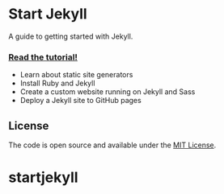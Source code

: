 # Start Jekyll

A guide to getting started with Jekyll.

### [Read the tutorial!](https://taniarascia.com/make-a-static-website-with-jekyll)

- Learn about static site generators
- Install Ruby and Jekyll
- Create a custom website running on Jekyll and Sass
- Deploy a Jekyll site to GitHub pages

## License

The code is open source and available under the [MIT License](LICENSE.md).
# startjekyll

